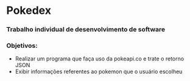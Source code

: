 # Pokedex

### Trabalho individual de desenvolvimento de software

### Objetivos:

- Realizar um programa que faça uso da pokeapi.co e trate o retorno JSON
- Exibir informações referentes ao pokemon que o usuário escolheu

